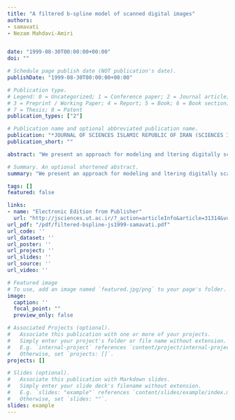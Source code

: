 ```yaml
---
title: "A filtered b-spline model of scanned digital images"
authors:
- samavati
- Nezam Mahdavi-Amiri


date: "1999-08-30T00:00:00+00:00"
doi: ""

# Schedule page publish date (NOT publication's date).
publishDate: "1999-08-30T00:00:00+00:00"

# Publication type.
# Legend: 0 = Uncategorized; 1 = Conference paper; 2 = Journal article;
# 3 = Preprint / Working Paper; 4 = Report; 5 = Book; 6 = Book section;
# 7 = Thesis; 8 = Patent
publication_types: ["2"]

# Publication name and optional abbreviated publication name.
publication: "*JOURNAL OF SCIENCES ISLAMIC REPUBLIC OF IRAN (SCIENCES ISLAMIC REPUBLIC OF IRAN)*"
publication_short: ""

abstract: "We present an approach for modeling and ltering digitally scanned images. The digital contour of an image is segmented to identify the linear segments, the nonlinear segments and critical corners. The nonlinear segments are modeled by B-splines. To remove the contour noise, we propose a weighted least squares model to account for both the tness of the splines as well as their approximate curvatures. The solutions of the least squares models provide the control vertices of the splines. We show the e ectiveness of our approach with several representations constructed from various scanned images."

# Summary. An optional shortened abstract.
summary: "We present an approach for modeling and ltering digitally scanned images. The digital contour of an image is segmented to identify the linear segments, the nonlinear segments and critical corners. The nonlinear segments are modeled by B-splines. To remove the contour noise, we propose a weighted least squares model to account for both the tness of the splines as well as their approximate curvatures. The solutions of the least squares models provide the control vertices of the splines. We show th..."

tags: []
featured: false

links:
- name: "Electronic Edition from Publisher"
  url: "http://jsciences.ut.ac.ir/?_action=articleInfo&article=31314&vol=2558"
url_pdf: "/pdf/filtered-bspline-js1999-samavati.pdf"
url_code: ''
url_dataset: ''
url_poster: ''
url_project: ''
url_slides: ''
url_source: ''
url_video: ''

# Featured image
# To use, add an image named `featured.jpg/png` to your page's folder. 
image:
  caption: ''
  focal_point: ""
  preview_only: false

# Associated Projects (optional).
#   Associate this publication with one or more of your projects.
#   Simply enter your project's folder or file name without extension.
#   E.g. `internal-project` references `content/project/internal-project/index.md`.
#   Otherwise, set `projects: []`.
projects: []

# Slides (optional).
#   Associate this publication with Markdown slides.
#   Simply enter your slide deck's filename without extension.
#   E.g. `slides: "example"` references `content/slides/example/index.md`.
#   Otherwise, set `slides: ""`.
slides: example
---
```

